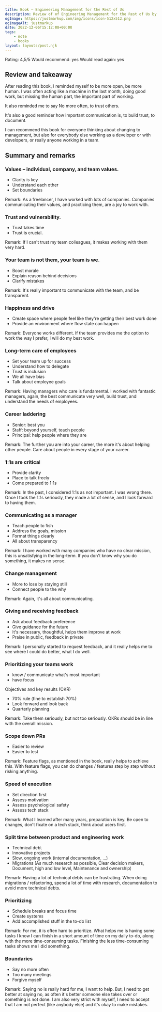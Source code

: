 ```yaml
---
title: Book – Engineering Management for the Rest of Us
description: Review of of Engineering Management for the Rest of Us by Sarah Drasner
ogImage: https://justmarkup.com/img/icons/icon-512x512.png
ogImageAlt: justmarkup
date: 2022-12-06T15:12:08+00:00
tags:
    - note
    - books
layout: layouts/post.njk
---
```


Rating: 4,5/5
Would recommend: yes
Would read again: yes

## Review and takeaway

After reading this book, I reminded myself to be more open, be more human. I was often acting like a machine in the last month, doing good work, but missing the human part, the important part of working.

It also reminded me to say No more often, to trust others.

It's also a good reminder how important communication is, to build trust, to document.

I can recommend this book for everyone thinking about changing to management, but also for everybody else working as a developer or with developers, or really anyone working in a team. 

## Summary and remarks

### Values – individual, company, and team values. 

- Clarity is key
- Understand each other
- Set boundaries

Remark: As a freelancer, I have worked with lots of companies. Companies communicating their values, and practicing them, are a joy to work with. 

### Trust and vulnerability. 

- Trust takes time
- Trust is crucial. 

Remark: If I can't trust my team colleagues, it makes working with them very hard.

### Your team is not them, your team is we.

- Boost morale
- Explain reason behind decisions
- Clarify mistakes

Remark: It's really important to communicate with the team, and be transparent. 

### Happiness and drive

- Create space where people feel like they're getting their best work done
- Provide an environment where flow state can happen

Remark: Everyone works different. If the team provides me the option to work the way I prefer, I will do my best work. 

### Long-term care of employees

- Set your team up for success
- Understand how to delegate
- Trust is inclusion
- We all have bias
- Talk about employee goals

Remark: Having managers who care is fundamental. I worked with fantastic managers, again, the best communicate very well, build trust, and understand the needs of employees.

### Career laddering

- Senior: best you
- Staff: beyond yourself, teach people
- Principal: help people where they are

Remark: The further you are into your career, the more it's about helping other people. Care about people in every stage of your career.

### 1:1s are critical

- Provide clarity
- Place to talk freely
- Come prepared to 1:1s

Remark: In the past, I considered 1:1s as not important. I was wrong there. Once I took the 1:1s seriously, they made a lot of sense, and I look forward to having them.

### Communicating as a manager

- Teach people to fish
- Address the goals, mission
- Format things clearly
- All about transparency

Remark: I have worked with many companies who have no clear mission, this is unsatisfying in the long-term. If you don't know why you do something, it makes no sense.

### Change management

- More to lose by staying still
- Connect people to the why

Remark: Again, it's all about communicating.

### Giving and receiving feedback

- Ask about feedback preference
- Give guidance for the future
- It's necessary, thoughtful, helps them improve at work
- Praise in public, feedback in private

Remark: I personally started to request feedback, and it really helps me to see where I could do better, what I do well.

### Prioritizing your teams work

- know / communicate what's most important
- have focus

Objectives and key results (OKR)
- 70% rule (fine to establish 70%)
- Look forward and look back
- Quarterly planning

Remark: Take them seriously, but not too seriously. OKRs should be in line with the overall mission.

### Scope down PRs

- Easier to review
- Easier to test

Remark: Feature flags, as mentioned in the book, really helps to achieve this. With feature flags, you can do changes / features step by step without risking anything.

### Speed of execution

- Set direction first
- Assess motivation
- Assess psychological safety
- Assess tech stack

Remark: What I learned after many years, preparation is key. Be open to changes, don't fixate on a tech stack, think about users first.

### Split time between product and engineering work

- Technical debt
- Innovative projects
- Slow, ongoing work (internal documentation, ...)
- Migrations (As much research as possible, Clear decision makers, Document, high and low level, Maintenance and ownership)

Remark: Having a lot of technical debts can be frustrating. When doing migrations / refactoring, spend a lot of time with research, documentation to avoid more technical debts.

### Prioritizing 

- Schedule breaks and focus time
- Create systems
- Add accomplished stuff in the to-do list

Remark: For me, it is often hard to prioritize. What helps me is having some tasks I know I can finish in a short amount of time on my daily to-do, along with the more time-consuming tasks. Finishing the less time-consuming tasks shows me I did something.

### Boundaries

- Say no more often
- Too many meetings
- Forgive myself

Remark: Saying no is really hard for me, I want to help. But, I need to get better at saying no, as often it's better someone else takes over or something is not done. I am also very strict with myself, I need to accept that I am not perfect (like anybody else) and it's okay to make mistakes.


